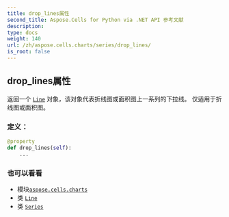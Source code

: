 ```yaml
---
title: drop_lines属性
second_title: Aspose.Cells for Python via .NET API 参考文献
description:
type: docs
weight: 140
url: /zh/aspose.cells.charts/series/drop_lines/
is_root: false
---
```

## drop_lines属性

返回一个 [`Line`](/cells/python-net/zh/aspose.cells.drawing/line) 对象，该对象代表折线图或面积图上一系列的下拉线。
仅适用于折线图或面积图。
### 定义：
```python
@property
def drop_lines(self):
    ...
```

### 也可以看看
* 模块[`aspose.cells.charts`](../../)
* 类 [`Line`](/cells/python-net/zh/aspose.cells.drawing/line)
* 类 [`Series`](/cells/python-net/zh/aspose.cells.charts/series)

